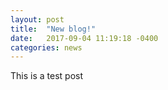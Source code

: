 ```yaml
---
layout: post
title:  "New blog!"
date:   2017-09-04 11:19:18 -0400
categories: news
---
```

This is a test post
